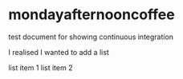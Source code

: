 # mondayafternooncoffee
test document for showing continuous integration

I realised I wanted to add a list

list item 1
list item 2
